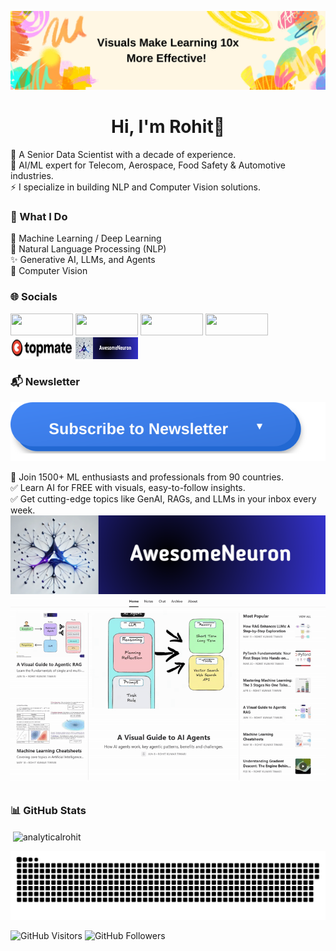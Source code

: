![Rohit Kumar Tiwari](./assets/visuals_learning.png)

<h1 align="center">Hi, I'm Rohit👋</h1>

🔭 A Senior Data Scientist with a decade of experience.  
🌱 AI/ML expert for Telecom, Aerospace, Food Safety & Automotive industries.  
⚡ I specialize in building NLP and Computer Vision solutions.  

<h3 align="left">🚀 What I Do</h3>

🤖 Machine Learning / Deep Learning  
🧠 Natural Language Processing (NLP)  
✨ Generative AI, LLMs, and Agents  
📸 Computer Vision 

<h3 align="left">🌐 Socials</h3>

[<img src="https://img.shields.io/badge/LinkedIn-0077B5.svg?logo=linkedin&logoColor=white" width="100" height="35" />](https://www.linkedin.com/comm/mynetwork/discovery-see-all?usecase=PEOPLE_FOLLOWS&followMember=analyticalrohit) [<img src="https://img.shields.io/badge/Substack-FF6719?logo=substack&logoColor=white" width="100" height="35" />](https://substack.com/@analyticalrohit) [<img src="https://img.shields.io/badge/X-000000?style=for-the-badge&logo=x&logoColor=white" width="100" height="35" />](https://x.com/_rohit_tiwari_) [<img src="https://img.shields.io/badge/YouTube-%23FF0000.svg?logo=YouTube&logoColor=white" width="100" height="35" />](https://www.youtube.com/@awesomeneuron?sub_confirmation=1) [<img src="./assets/topmate_logo.png" width="100" height="35" />](https://topmate.io/analyticalrohit) [<img src="./assets/awesomeneuron_logo.png" width="100" height="35" />](https://awesomeneuron.substack.com/)

<h3 align="left">📬 Newsletter</h3>

<div align="left">

[![Subscribe to AwesomeNeuron Newsletter](./assets/subscribe_button.svg)](https://awesomeneuron.substack.com/)

</div>

<div style="text-align: left;">
📌 Join 1500+ ML enthusiasts and professionals from 90 countries.<br>
✅ Learn AI for FREE with visuals, easy-to-follow insights.<br>
✅ Get cutting-edge topics like GenAI, RAGs, and LLMs in your inbox every week.
</div>

<div style="text-align: left;">
    <a href="https://awesomeneuron.substack.com/">
        <img src="./assets/awesomeneuron_logo.png" alt="AwesomeNeuron Newsletter">
</div>

<div style="text-align: center;">
    <a href="https://awesomeneuron.substack.com/">
        <img src="./assets/awesomeneuron_blog.gif" alt="AwesomeNeuron Newsletter">
    </a>
</div>

<h3 align="left">📊 GitHub Stats</h3>
<p>&nbsp;<img align="center" src="https://github-readme-stats.vercel.app/api?username=analyticalrohit&show_icons=true&theme=radical" alt="analyticalrohit"/></p>


<p align="left">
   <img src="./assets/contribution_grid_snake.svg" alt="snake">
</p>

![GitHub Visitors](https://komarev.com/ghpvc/?username=analyticalrohit)
![GitHub Followers](https://img.shields.io/github/followers/analyticalrohit?label=followers&logo=Github)
